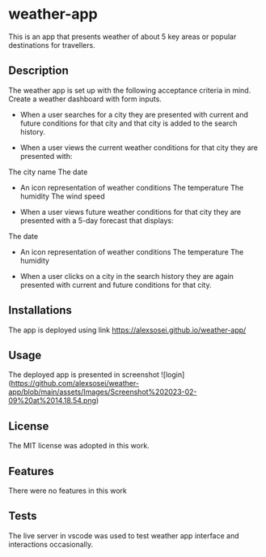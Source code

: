 # weather-app
This is an app that presents weather of about 5 key areas or popular destinations for travellers.

## Description
The weather app is set up with the following acceptance criteria in mind.
Create a weather dashboard with form inputs.

- When a user searches for a city they are presented with current and future conditions for that city and that city is added to the search history.

- When a user views the current weather conditions for that city they are presented with:

The city name
The date

- An icon representation of weather conditions
The temperature
The humidity
The wind speed

- When a user views future weather conditions for that city they are presented with a 5-day forecast that displays:

The date

- An icon representation of weather conditions
The temperature
The humidity

- When a user clicks on a city in the search history they are again presented with current and future conditions for that city.

## Installations
The app is deployed using link https://alexsosei.github.io/weather-app/  
## Usage
The deployed app is presented in screenshot ![login] (https://github.com/alexsosei/weather-app/blob/main/assets/Images/Screenshot%202023-02-09%20at%2014.18.54.png)

## License
The MIT license was adopted in this work.

## Features
There were no features in this work 

## Tests
The live server in vscode was used to test weather app interface and interactions occasionally.

